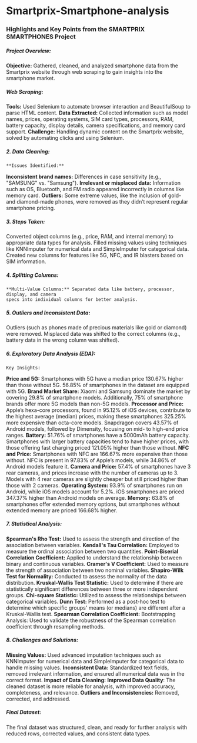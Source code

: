 # Smartprix-Smartphone-analysis
### Highlights and Key Points from the SMARTPRIX SMARTPHONES Project
##### Project Overview:
**Objective:** Gathered, cleaned, and analyzed smartphone data from the Smartprix website through web scraping to gain insights into the smartphone market.
##### Web Scraping:
**Tools:** Used Selenium to automate browser interaction and BeautifulSoup to parse HTML content.
**Data Extracted:** Collected information such as model names, prices, operating systems, SIM card types, processors, RAM, battery capacity, display details, camera specifications, and memory card support.
**Challenge:** Handling dynamic content on the Smartprix website, solved by automating clicks and using Selenium.
##### 2. Data Cleaning:
	**Issues Identified:**
**Inconsistent brand names:** Differences in case sensitivity (e.g., "SAMSUNG" vs. "Samsung").
**Irrelevant or misplaced data:** Information such as OS, Bluetooth, and FM radio appeared incorrectly in columns like memory card.
**Outliers:** Some extreme values, like the inclusion of gold- and diamond-made phones, were removed as they didn’t represent regular smartphone pricing.
##### 3.  Steps Taken:
Converted object columns (e.g., price, RAM, and internal memory) to appropriate data types for analysis.
Filled missing values using techniques like KNNImputer for numerical data and SimpleImputer for categorical data.
Created new columns for features like 5G, NFC, and IR blasters based on SIM information.
##### 4. Splitting Columns:
	**Multi-Value Columns:** Separated data like battery, processor, display, and camera 
	specs into individual columns for better analysis.
##### 5. Outliers and Inconsistent Data:
Outliers (such as phones made of precious materials like gold or diamond) were removed.
Misplaced data was shifted to the correct columns (e.g., battery data in the wrong column was shifted).
##### 6. Exploratory Data Analysis (EDA):
	Key Insights:
**Price and 5G:** Smartphones with 5G have a median price 130.67% higher than those without 5G. 56.85% of smartphones in the dataset are equipped with 5G.
**Brand Market Share:** Xiaomi and Samsung dominate the market by covering 29.8% of smartphone models. Additionally, 75% of smartphone brands offer more 5G models than non-5G models.
**Processor and Price:** Apple’s hexa-core processors, found in 95.12% of iOS devices, contribute to the highest average (median) prices, making these smartphones 325.25% more expensive than octa-core models. Snapdragon covers 43.57% of Android models, followed by Dimensity, focusing on mid- to high-end price ranges.
**Battery:** 51.76% of smartphones have a 5000mAh battery capacity. Smartphones with larger battery capacities tend to have higher prices, with those offering fast charging priced 121.05% higher than those without.
**NFC and Price:** Smartphones with NFC are 166.67% more expensive than those without. NFC is present in 97.83% of Apple’s models, while 34.86% of Android models feature it.
**Camera and Price:** 57.4% of smartphones have 3 rear cameras, and prices increase with the number of cameras up to 3. Models with 4 rear cameras are slightly cheaper but still priced higher than those with 2 cameras.
**Operating System:** 93.9% of smartphones run on Android, while iOS models account for 5.2%. iOS smartphones are priced 347.37% higher than Android models on average.
**Memory:** 63.8% of smartphones offer extended memory options, but smartphones without extended memory are priced 166.68% higher.
##### 7. Statistical Analysis:
**Spearman's Rho Test:** Used to assess the strength and direction of the association between variables.
**Kendall's Tau Correlation:** Employed to measure the ordinal association between two quantities.
**Point-Biserial Correlation Coefficient:** Applied to understand the relationship between binary and continuous variables.
**Cramer's V Coefficient:** Used to measure the strength of association between two nominal variables.
**Shapiro-Wilk Test for Normality:** Conducted to assess the normality of the data distribution.
**Kruskal-Wallis Test Statistic:** Used to determine if there are statistically significant differences between three or more independent groups.
**Chi-square Statistic:** Utilized to assess the relationships between categorical variables.
**Dunn Test:** Performed as a post-hoc test to determine which specific groups' means (or medians) are different after a Kruskal-Wallis test.
**Spearman Correlation Coefficient:** Bootstrapping Analysis: Used to validate the robustness of the Spearman correlation coefficient through resampling methods.
##### 8. Challenges and Solutions:
**Missing Values:** Used advanced imputation techniques such as KNNImputer for numerical data and SimpleImputer for categorical data to handle missing values.
**Inconsistent Data:** Standardized text fields, removed irrelevant information, and ensured all numerical data was in the correct format.
**Impact of Data Cleaning:**
**Improved Data Quality**: The cleaned dataset is more reliable for analysis, with improved accuracy, completeness, and relevance.
**Outliers and Inconsistencies:** Removed, corrected, and addressed.
##### Final Dataset:

The final dataset was structured, clean, and ready for further analysis with reduced rows, corrected values, and consistent data types.


